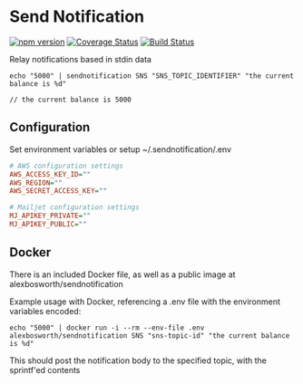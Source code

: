 # Send Notification

[![npm version](https://badge.fury.io/js/sendnotification.svg)](https://badge.fury.io/js/sendnotification)
[![Coverage Status](https://coveralls.io/repos/github/alexbosworth/sendnotification/badge.svg?branch=master)](https://coveralls.io/github/alexbosworth/sendnotification?branch=master)
[![Build Status](https://travis-ci.org/alexbosworth/sendnotification.svg?branch=master)](https://travis-ci.org/alexbosworth/sendnotification)

Relay notifications based in stdin data

```
echo "5000" | sendnotification SNS "SNS_TOPIC_IDENTIFIER" "the current balance is %d"

// the current balance is 5000
```

## Configuration

Set environment variables or setup ~/.sendnotification/.env

```ini
# AWS configuration settings
AWS_ACCESS_KEY_ID=""
AWS_REGION=""
AWS_SECRET_ACCESS_KEY=""

# Mailjet configuration settings
MJ_APIKEY_PRIVATE=""
MJ_APIKEY_PUBLIC=""
```

## Docker

There is an included Docker file, as well as a public image at alexbosworth/sendnotification

Example usage with Docker, referencing a .env file with the environment variables encoded:

```
echo "5000" | docker run -i --rm --env-file .env alexbosworth/sendnotification SNS "sns-topic-id" "the current balance is %d"
```

This should post the notification body to the specified topic, with the sprintf'ed contents
